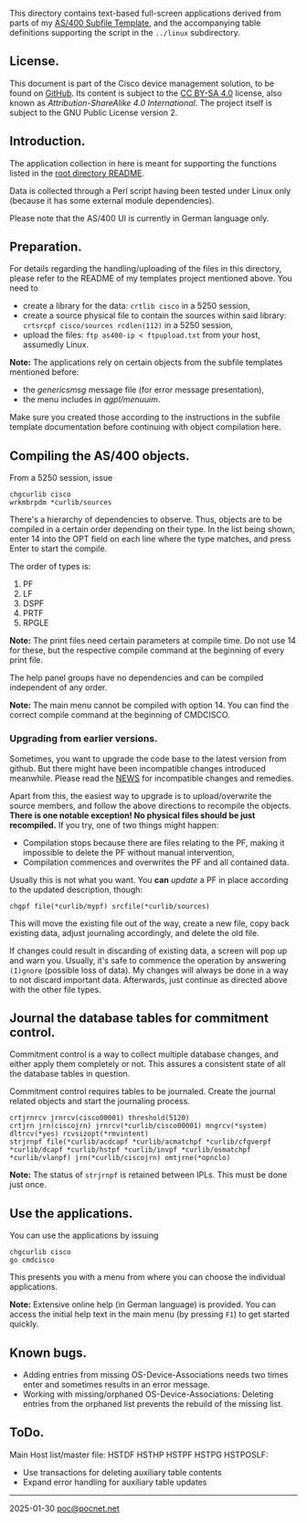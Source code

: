 This directory contains text-based full-screen applications derived from parts of my [AS/400 Subfile Template](https://github.com/PoC-dev/as400-sfltemplates), and the accompanying table definitions supporting the script in the `../linux` subdirectory.

## License.
This document is part of the Cisco device management solution, to be found on [GitHub](https://github.com/PoC-dev/cisco-erfassung). Its content is subject to the [CC BY-SA 4.0](https://creativecommons.org/licenses/by-sa/4.0/) license, also known as *Attribution-ShareAlike 4.0 International*. The project itself is subject to the GNU Public License version 2.

## Introduction.
The application collection in here is meant for supporting the functions listed in the [root directory README](../README.md).

Data is collected through a Perl script having been tested under Linux only (because it has some external module dependencies).

Please note that the AS/400 UI is currently in German language only.

## Preparation.
For details regarding the handling/uploading of the files in this directory, please refer to the README of my templates project mentioned above. You need to
- create a library for the data: `crtlib cisco` in a 5250 session,
- create a source physical file to contain the sources within said library: `crtsrcpf cisco/sources rcdlen(112)` in a 5250 session,
- upload the files: `ftp as400-ip < ftpupload.txt` from your host, assumedly Linux.

**Note:** The applications rely on certain objects from the subfile templates mentioned before:
- the *genericsmsg* message file (for error message presentation),
- the menu includes in *qgpl/menuuim*.

Make sure you created those according to the instructions in the subfile template documentation before continuing with object compilation here.

## Compiling the AS/400 objects.
From a 5250 session, issue
```
chgcurlib cisco
wrkmbrpdm *curlib/sources
```

There's a hierarchy of dependencies to observe. Thus, objects are to be compiled in a certain order depending on their type. In the list being shown, enter 14 into the OPT field on each line where the type matches, and press Enter to start the compile.

The order of types is:
1. PF
1. LF
1. DSPF
1. PRTF
1. RPGLE

**Note:** The print files need certain parameters at compile time. Do not use 14 for these, but the respective compile command at the beginning of every print file.

The help panel groups have no dependencies and can be compiled independent of any order.

**Note:** The main menu cannot be compiled with option 14. You can find the correct compile command at the beginning of CMDCISCO.

### Upgrading from earlier versions.
Sometimes, you want to upgrade the code base to the latest version from github. But there might have been incompatible changes introduced meanwhile. Please read the [NEWS](../NEWS.md) for incompatible changes and remedies.

Apart from this, the easiest way to upgrade is to upload/overwrite the source members, and follow the above directions to recompile the objects. **There is one notable exception! No physical files should be just recompiled.** If you try, one of two things might happen:
- Compilation stops because there are files relating to the PF, making it impossible to delete the PF without manual intervention,
- Compilation commences and overwrites the PF and all contained data.

Usually this is not what you want. You **can** *update* a PF in place according to the updated description, though:
```
chgpf file(*curlib/mypf) srcfile(*curlib/sources)
```

This will move the existing file out of the way, create a new file, copy back existing data, adjust journaling accordingly, and delete the old file.

If changes could result in discarding of existing data, a screen will pop up and warn you. Usually, it's safe to commence the operation by answering `(I)gnore` (possible loss of data). My changes will always be done in a way to not discard important data. Afterwards, just continue as directed above with the other file types.

## Journal the database tables for commitment control.
Commitment control is a way to collect multiple database changes, and either apply them completely or not. This assures a consistent state of all the database tables in question.

Commitment control requires tables to be journaled. Create the journal related objects and start the journaling process.
```
crtjrnrcv jrnrcv(cisco00001) threshold(5120)
crtjrn jrn(ciscojrn) jrnrcv(*curlib/cisco00001) mngrcv(*system) dltrcv(*yes) rcvsizopt(*rmvintent)
strjrnpf file(*curlib/acdcapf *curlib/acmatchpf *curlib/cfgverpf *curlib/dcapf *curlib/hstpf *curlib/invpf *curlib/osmatchpf *curlib/vlanpf) jrn(*curlib/ciscojrn) omtjrne(*opnclo)
```
**Note:** The status of `strjrnpf` is retained between IPLs. This must be done just once.

## Use the applications.
You can use the applications by issuing
```
chgcurlib cisco
go cmdcisco
```

This presents you with a menu from where you can choose the individual applications.

**Note:** Extensive online help (in German language) is provided. You can access the initial help text in the main menu (by pressing `F1`) to get started quickly.

## Known bugs.
- Adding entries from missing OS-Device-Associations needs two times enter and sometimes results in an error message.
- Working with missing/orphaned OS-Device-Associations: Deleting entries from the orphaned list prevents the rebuild of the missing list.

## ToDo.
Main Host list/master file: HSTDF HSTHP HSTPF HSTPG HSTPOSLF:
- Use transactions for deleting auxiliary table contents
- Expand error handling for auxiliary table updates

----

2025-01-30 poc@pocnet.net
